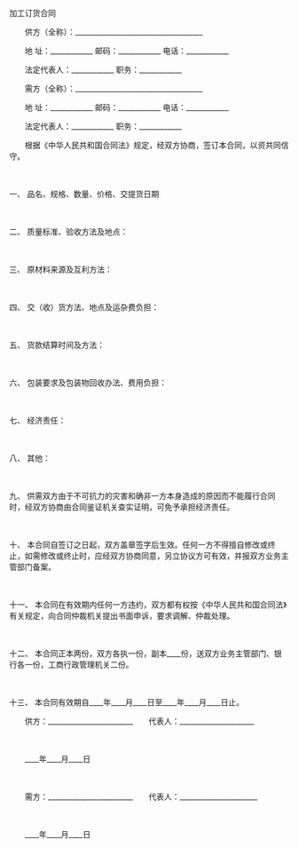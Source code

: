



加工订货合同



 

　　供方（全称）：____________________________________　　

　　地 址：____________ 邮码：____________ 电话：____________　　

　　法定代表人：____________ 职务：____________　　

　　需方（全称）：____________________________________　　

　　地 址：____________ 邮码：____________ 电话：____________　　

　　法定代表人：____________ 职务：____________　　

　　根据《中华人民共和国合同法》规定，经双方协商，签订本合同，以资共同信守。

　　

一、
品名、规格、数量、价格、交提货日期

　　

二、
质量标准、验收方法及地点：

　　

三、
原材料来源及互利方法：

　　

四、
交（收）货方法、地点及运杂费负担：

　　

五、
货款结算时间及方法：

　　

六、
包装要求及包装物回收办法、费用负担：

　　

七、
经济责任：

　　

八、
其他：

　　

九、
供需双方由于不可抗力的灾害和确非一方本身造成的原因而不能履行合同时，经双方协商由合同鉴证机关查实证明，可免予承担经济责任。

　　

十、
本合同自签订之日起，双方盖章签字后生效。任何一方不得擅自修改或终止，如需修改或终止时，应经双方协商同意，另立协议方可有效，并报双方业务主管部门备案。

　　

十一、
本合同在有效期内任何一方违约，双方都有权按《中华人民共和国合同法》有关规定，向合同仲裁机关提出书面申诉，要求调解、仲裁处理。

　　

十二、
本合同正本两份，双方各执一份，副本____份，送双方业务主管部门、银行各一份，工商行政管理机关二份。

　　

十三、
本合同有效期自____年____月____日至____年____月____日止。　　

　　供方：________________________　　代表人：_____________________

　　


 　　____年____月____日
 
　　



　　需方：________________________　　代表人：______________________

　　


 　　____年____月____日
 
　　

